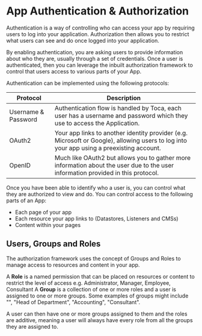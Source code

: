 # App Authentication & Authorization

Authentication is a way of controlling who can access your app by requiring users to log into your application.
Authorization then allows you to restrict what users can see and do once logged into your application.

By enabling authentication, you are asking users to provide information about who they are, usually through a set of credentials.
Once a user is authenticated, then you can leverage the inbuilt authorization framework to control that users access to various parts of your App.

Authentication can be implemented using the following protocols:

| Protocol | Description |
| --- | --- |
| Username & Password | Authentication flow is handled by Toca, each user has a username and password which they use to access the Application. |
| OAuth2 | Your app links to another identity provider (e.g. Microsoft or Google), allowing users to log into your app using a preexisting account. |
| OpenID | Much like OAuth2 but allows you to gather more information about the user due to the user information provided in this protocol. |

Once you have been able to identify who a user is, you can control what they are authorized to view and do. You can control access to the following parts of an App:
- Each page of your app
- Each resource your app links to (Datastores, Listeners and CMSs)
- Content within your pages

## Users, Groups and Roles

The authorization framework uses the concept of Groups and Roles to manage access to resources and content in your app.

A **Role** is a named permission that can be placed on resources or content to restrict the level of access e.g. Administrator, Manager, Employee, Consultant
A **Group** is a collection of one or more roles and a user is assigned to one or more groups. Some examples of groups might include "", "Head of Department", "Accounting", "Consultant".

A user can then have one or more groups assigned to them and the roles are additive, meaning a user will always have every role from all the groups they are assigned to.


